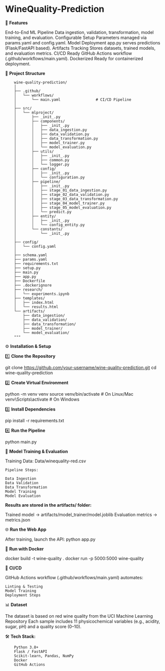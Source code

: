 # WineQuality-Prediction

🚀 **Features**

End-to-End ML Pipeline
Data ingestion, validation, transformation, model training, and evaluation.
Configurable Setup
Parameters managed via params.yaml and config.yaml.
Model Deployment
app.py serves predictions (Flask/FastAPI based).
Artifacts Tracking
Stores datasets, trained models, and evaluation metrics.
CI/CD Ready
GitHub Actions workflow (.github/workflows/main.yaml).
Dockerized
Ready for containerized deployment.



📂 **Project Structure**

        wine-quality-prediction/
        │
        ├── .github/
        │   └── workflows/
        │       └── main.yaml                # CI/CD Pipeline
        │
        ├── src/
        │   └── mlproject/
        │       ├── _init_.py
        │       ├── components/
        │       │   ├── _init_.py
        │       │   ├── data_ingestion.py
        │       │   ├── data_validation.py
        │       │   ├── data_transformation.py
        │       │   ├── model_trainer.py
        │       │   └── model_evaluation.py
        │       ├── utils/
        │       │   ├── _init_.py
        │       │   ├── common.py
        │       │   └── logger.py
        │       ├── config/
        │       │   ├── _init_.py
        │       │   └── configuration.py
        │       ├── pipeline/
        │       │   ├── _init_.py
        │       │   ├── stage_01_data_ingestion.py
        │       │   ├── stage_02_data_validation.py
        │       │   ├── stage_03_data_transformation.py
        │       │   ├── stage_04_model_trainer.py
        │       │   ├── stage_05_model_evaluation.py
        │       │   └── predict.py
        │       ├── entity/
        │       │   ├── _init_.py
        │       │   └── config_entity.py
        │       └── constants/
        │           └── _init_.py
        │
        ├── config/
        │   └── config.yaml
        │
        ├── schema.yaml
        ├── params.yaml
        ├── requirements.txt
        ├── setup.py
        ├── main.py
        ├── app.py
        ├── Dockerfile
        ├── .dockerignore
        ├── research/
        │   └── experiments.ipynb
        ├── templates/
        │   ├── index.html
        │   └── results.html
        └── artifacts/
            ├── data_ingestion/
            ├── data_validation/
            ├── data_transformation/
            ├── model_trainer/
            └── model_evaluation/
        """



⚙️ **Installation & Setup**

1️⃣ **Clone the Repository**

git clone https://github.com/your-username/wine-quality-prediction.git
cd wine-quality-prediction

2️⃣ **Create Virtual Environment**

python -m venv venv
source venv/bin/activate   # On Linux/Mac
venv\Scripts\activate      # On Windows

3️⃣ **Install Dependencies**

pip install -r requirements.txt

4️⃣ **Run the Pipeline**

python main.py



🧪 **Model Training & Evaluation**

Training Data: Data/winequality-red.csv

    Pipeline Steps:
    
    Data Ingestion
    Data Validation
    Data Transformation
    Model Training
    Model Evaluation

**Results are stored in the artifacts/ folder:**

Trained model → artifacts/model_trainer/model.joblib
Evaluation metrics → metrics.json



🌐 **Run the Web App**

After training, launch the API:
python app.py

🐳 **Run with Docker**

docker build -t wine-quality .
docker run -p 5000:5000 wine-quality

🔄 **CI/CD**

GitHub Actions workflow (.github/workflows/main.yaml) automates:

    Linting & Testing
    Model Training
    Deployment Steps


📊 **Dataset**

The dataset is based on red wine quality from the UCI Machine Learning Repository
Each sample includes 11 physicochemical variables (e.g., acidity, sugar, pH) and a quality score (0–10).


🛠️ **Tech Stack:**

        Python 3.8+
        Flask / FastAPI
        Scikit-learn, Pandas, NumPy
        Docker
        GitHub Actions
